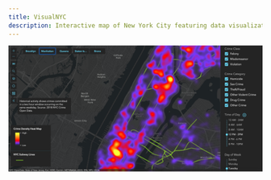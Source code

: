 ```yaml
---
title: VisualNYC
description: Interactive map of New York City featuring data visualizations of crime statistics based on NYC open data.
---
```


![](./visualnyc.png)
